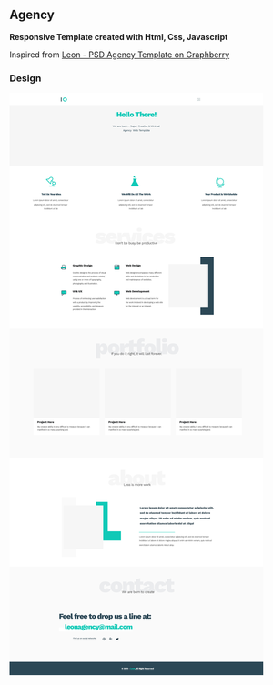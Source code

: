 ## Agency
**Responsive Template created with Html, Css, Javascript**

Inspired from [Leon - PSD Agency Template on Graphberry](https://www.graphberry.com/item/leon-psd-agency-template)

### Design

![Agency Design](Graphberry/Template.jpg)
